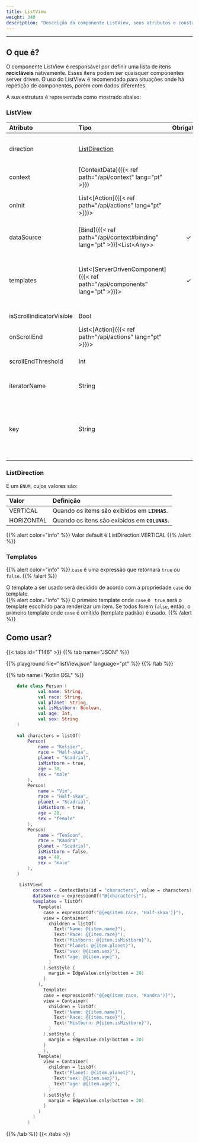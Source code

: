 ```yaml
---
title: ListView
weight: 340
description: "Descrição do componente ListView, seus atributos e construtores"
---
```


---

## O que é?

O componente ListView é responsável por definir uma lista de itens **recicláveis** nativamente. Esses itens podem ser quaisquer componentes server driven. O uso do ListView é recomendado para situações onde há repetição de componentes, porém com dados diferentes.

A sua estrutura é representada como mostrado abaixo:

### ListView

| Atributo           | Tipo                                                        | Obrigatório | Definição                                                                                                                           |
| :----------------- | :---------------------------------------------------------- | :---------: | :---------------------------------------------------------------------------------------------------------------------------------- |
| direction          | [ListDirection](#listdirection)                             |             | Define o direcionamento em que os items da lista são exibidos.                                                                      |
| context            | [ContextData]({{< ref path="/api/context" lang="pt" >}})                         |             | Define o contexto do componente.                                                                                                    |
| onInit             | List&lt;[Action]({{< ref path="/api/actions" lang="pt" >}})&gt;                  |             | Lista de ações a serem executadas assim que o componente é exibido.                                                                 |
| dataSource         | [Bind]({{< ref path="/api/context#binding" lang="pt" >}})&lt;List&lt;Any&gt;&gt; |      ✓      | Expressão que aponta para uma lista de valores usados para popular o componete.                                                     |
| templates    |List&lt;[ServerDrivenComponent]({{< ref path="/api/components" lang="pt" >}})&gt; |     ✓      | Representa um array de template, onde cada template corresponde a uma celula na lista através de um `ServerDrivenComponent`.                                                              |
| isScrollIndicatorVisible | Bool | | Define se a barra de scroll é visivel.|
| onScrollEnd        | List&lt;[Action]({{< ref path="/api/actions" lang="pt" >}})&gt;                  |             | Lista de ações executadas quando a lista chega ao fim.                                                                              |
| scrollEndThreshold |  Int                                                         |             | Define a porcentagem rolada da lista para disparar o `onScrollEnd`.                                                                 |
| iteratorName       | String                                                      |             | É o identificador do contexto de cada célula.                                                                                       |
| key                | String                                                      |             | Aponta para um valor único presente em cada item do `dataSource` para ser usado como um sufixo nos ids dos componentes do template. |

### ListDirection

É um `ENUM`, cujos valores são:

| **Valor**  | **Definição**                                  |
| :--------- | :--------------------------------------------- |
| VERTICAL   | Quando os items são exibidos em **`LINHAS`**.  |
| HORIZONTAL | Quando os itens são exibidos em **`COLUNAS`**. |

{{% alert color="info" %}}
Valor default é ListDirection.VERTICAL
{{% /alert %}}


### Templates

{{% alert color="info" %}}
  `case` é uma expressão que retornará `true` ou `false`.
{{% /alert %}}

  O template a ser usado será decidido de acordo com a propriedade `case` do template.  
{{% alert color="info" %}}
 O primeiro template onde `case` é ` true` será o template escolhido para renderizar um item. 
 Se todos forem `false`, então, o primeiro template onde `case` é omitido (template padrão) é usado.
{{% /alert %}}

## Como usar?

{{< tabs id="T146" >}}
{{% tab name="JSON" %}}

<!-- json-playground:listView.json
{
  "_beagleComponent_": "beagle:listView",
  "direction": "VERTICAL",
  "context": {
    "id": "characters",
    "value": [
      {
        "name": "Kelsier",
        "race": "Half-skaa",
        "planet": "Scadrial",
        "isMistborn": true,
        "age": 38,
        "sex": "male"
      },
      {
        "name": "Vin",
        "race": "Half-skaa",
        "planet": "Scadrial",
        "isMistborn": true,
        "age": 20,
        "sex": "female"
      },
      {
        "name": "TenSoon",
        "race": "Kandra",
        "planet": "Scadrial",
        "isMistborn": false,
        "age": 40,
        "sex": "male"
      },
      {
        "name": "TenSoon",
        "race": "Kandra",
        "planet": "Scadrial",
        "isMistborn": false,
        "age": 40,
        "sex": "male"
      },
      {
        "name": "TenSoon",
        "race": "Kandra",
        "planet": "Scadrial",
        "isMistborn": false,
        "age": 40,
        "sex": "male"
      },
      {
        "name": "TenSoon",
        "race": "Kandra",
        "planet": "Scadrial",
        "isMistborn": false,
        "age": 40,
        "sex": "male"
      },
      {
        "name": "TenSoon",
        "race": "Kandra",
        "planet": "Scadrial",
        "isMistborn": false,
        "age": 40,
        "sex": "male"
      },
      {
        "name": "TenSoon",
        "race": "Kandra",
        "planet": "Scadrial",
        "isMistborn": false,
        "age": 40,
        "sex": "male"
      }
    ]
  },
  "dataSource": "@{characters}",
  "iteratorName": "item",
  "isScrollIndicatorVisible": false,
  "templates": [
    {
      "case": "@{eq(item.race, 'Half-skaa')}",
      "view": {
        "_beagleComponent_": "beagle:container",
        "children": [
          {
            "_beagleComponent_": "beagle:text",
            "text": "Name: @{item.name}"
          },
          {
            "_beagleComponent_": "beagle:text",
            "text": "Race: @{item.race}"
          },
          {
            "_beagleComponent_": "beagle:text",
            "text": "Mistborn: @{item.isMistborn}"
          },
          {
            "_beagleComponent_": "beagle:text",
            "text": "Planet: @{item.planet}"
          },
          {
            "_beagleComponent_": "beagle:text",
            "text": "sex: @{item.sex}"
          },
          {
            "_beagleComponent_": "beagle:text",
            "text": "age: @{item.age}"
          }
        ],
        "style": {
          "cornerRadius": {},
          "size": {},
          "margin": {
            "bottom": {
              "value": 20,
              "type": "REAL"
            }
          },
          "flex": {}
        }
      }
    },
    {
      "case": "@{eq(item.race, 'Kandra')}",
      "view": {
        "_beagleComponent_": "beagle:container",
        "children": [
          {
            "_beagleComponent_": "beagle:text",
            "text": "Name: @{item.name}"
          },
          {
            "_beagleComponent_": "beagle:text",
            "text": "Race: @{item.race}"
          },
          {
            "_beagleComponent_": "beagle:text",
            "text": "Mistborn: @{item.isMistborn}"
          }
        ],
        "style": {
          "cornerRadius": {},
          "size": {},
          "margin": {
            "bottom": {
              "value": 20,
              "type": "REAL"
            }
          },
          "flex": {}
        }
      }
    },
    {
      "view": {
        "_beagleComponent_": "beagle:container",
        "children": [
          {
            "_beagleComponent_": "beagle:text",
            "text": "Planet: @{item.planet}"
          },
          {
            "_beagleComponent_": "beagle:text",
            "text": "sex: @{item.sex}"
          },
          {
            "_beagleComponent_": "beagle:text",
            "text": "age: @{item.age}"
          }
        ],
        "style": {
          "cornerRadius": {},
          "size": {},
          "margin": {
            "bottom": {
              "value": 20,
              "type": "REAL"
            }
          },
          "flex": {}
        }
      }
    }
  ]
}
-->

{{% playground file="listView.json" language="pt" %}}
{{% /tab %}}

{{% tab name="Kotlin DSL" %}}

```kotlin
    data class Person (
            val name: String,
            val race: String,
            val planet: String,
            val isMistborn: Boolean,
            val age: Int,
            val sex: String
    )
    
    val characters = listOf(
        Person(
            name = "Kelsier",
            race = "Half-skaa",
            planet = "Scadrial",
            isMistborn = true,
            age = 38,
            sex = "male"
        ),
        Person(
            name = "Vin",
            race = "Half-skaa",
            planet = "Scadrial",
            isMistborn = true,
            age = 20,
            sex = "female"
        ),
        Person(
            name = "TenSoon",
            race = "Kandra",
            planet = "Scadrial",
            isMistborn = false,
            age = 40,
            sex = "male"
        ),
    )
    
     ListView(
          context = ContextData(id = "characters", value = characters),
          dataSource = expressionOf("@{characters}"),
          templates = listOf(
            Template(
              case = expressionOf("@{eq(item.race, 'Half-skaa')}"),
              view = Container(
                children = listOf(
                  Text("Name: @{item.name}"),
                  Text("Race: @{item.race}"),
                  Text("Mistborn: @{item.isMistborn}"),
                  Text("Planet: @{item.planet}"),
                  Text("sex: @{item.sex}"),
                  Text("age: @{item.age}"),
                )
              ).setStyle {
                margin = EdgeValue.only(bottom = 20)
              }
            ),
              Template(
              case = expressionOf("@{eq(item.race, 'Kandra')}"),
              view = Container(
                children = listOf(
                  Text("Name: @{item.name}"),
                  Text("Race: @{item.race}"),
                  Text("Mistborn: @{item.isMistborn}"),
                )
              ).setStyle {
                margin = EdgeValue.only(bottom = 20)
              }
              ),
            Template(
              view = Container(
                children = listOf(
                  Text("Planet: @{item.planet}"),
                  Text("sex: @{item.sex}"),
                  Text("age: @{item.age}"),
                )
              ).setStyle {
                margin = EdgeValue.only(bottom = 20)
              }
            )
          )
        )

```

{{% /tab %}}
{{< /tabs >}}